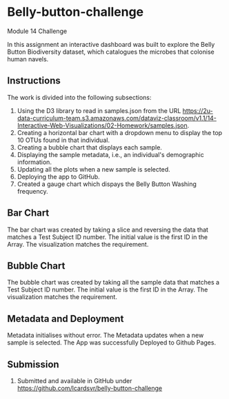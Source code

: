 # Belly-button-challenge
Module 14 Challenge

In this assignment an interactive dashboard was built to explore the Belly Button Biodiversity dataset, which catalogues the microbes that colonise human navels.

## Instructions
The work is divided into the following subsections:

1. Using the D3 library to read in samples.json from the URL https://2u-data-curriculum-team.s3.amazonaws.com/dataviz-classroom/v1.1/14-Interactive-Web-Visualizations/02-Homework/samples.json.
2. Creating a horizontal bar chart with a dropdown menu to display the top 10 OTUs found in that individual.
3. Creating a bubble chart that displays each sample.
4. Displaying the sample metadata, i.e., an individual's demographic information.
5. Updating all the plots when a new sample is selected.
6. Deploying the app to GitHub. 
7. Created a gauge chart which dispays the Belly Button Washing frequency.

## Bar Chart

The bar chart was created by taking a slice and reversing the data that matches a Test Subject ID number. The initial value is the first ID in the Array. The visualization matches the requirement. 

## Bubble Chart

The bubble chart was created by taking all the sample data that matches a Test Subject ID number. The initial value is the first ID in the Array. The visualization matches the requirement. 

## Metadata and Deployment

Metadata initialises without error. The Metadata updates when a new sample is selected. The App was successfully Deployed to Github Pages.



## Submission

1. Submitted and available in GitHub under https://github.com/lcardsvr/belly-button-challenge

